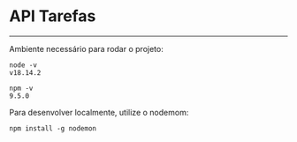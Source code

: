 # API Tarefas

---

<p>
Ambiente necessário para rodar o projeto:
</p>

```
node -v
v18.14.2
```

```
npm -v
9.5.0
```

<p>
Para desenvolver localmente, utilize o nodemom:
</p>

```
npm install -g nodemon
```

